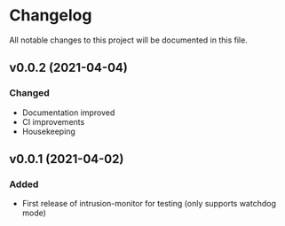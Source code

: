 # Changelog

All notable changes to this project will be documented in this file.

## v0.0.2 (2021-04-04)

### Changed

- Documentation improved
- CI improvements
- Housekeeping

## v0.0.1 (2021-04-02)

### Added

- First release of intrusion-monitor for testing (only supports watchdog mode)